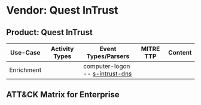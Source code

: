 Vendor: Quest InTrust
=====================
Product: Quest InTrust
----------------------
|  Use-Case  | Activity Types | Event Types/Parsers                                                                   | MITRE TTP | Content |
|:----------:| -------------- | ------------------------------------------------------------------------------------- | --------- | ------- |
| Enrichment |                |  computer-logon<br> -- [s-intrust-dns](../Parsers/parserContent_s-intrust-dns.md)<br> |           |         |

ATT&CK Matrix for Enterprise
----------------------------
